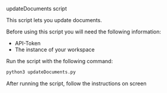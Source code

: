 updateDocuments script

This script lets you update documents.  

Before using this script you will need the following information:
- API-Token
- The instance of your workspace

Run the script with the following command:  
```bash
python3 updateDocuments.py
```

After running the script, follow the instructions on screen